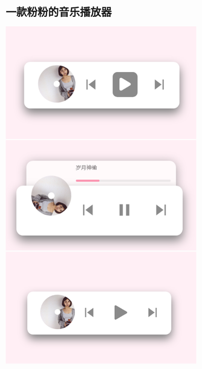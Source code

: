 # 一款粉粉的音乐播放器

![效果图01](https://github.com/LueStrong/pinkMusicPlayer/blob/master/%E6%95%88%E6%9E%9C%E5%9B%BE/%E6%95%88%E6%9E%9C%E5%9B%BE03.png?raw=true)
![效果图02](https://github.com/LueStrong/pinkMusicPlayer/blob/master/%E6%95%88%E6%9E%9C%E5%9B%BE/%E6%95%88%E6%9E%9C%E5%9B%BE02.png?raw=true)
![效果图03](https://github.com/LueStrong/pinkMusicPlayer/blob/master/%E6%95%88%E6%9E%9C%E5%9B%BE/%E6%95%88%E6%9E%9C%E5%9B%BE01.png?raw=true)
